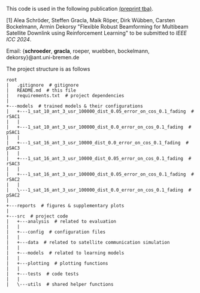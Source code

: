 

This code is used in the following publication [(preprint tba)](url).

[1] Alea Schröder, Steffen Gracla, Maik Röper, Dirk Wübben, Carsten Bockelmann, Armin Dekorsy
"Flexible Robust Beamforming for Multibeam Satellite Downlink using Reinforcement Learning"
to be submitted to *IEEE ICC 2024*.

Email: {**schroeder**, **gracla**, roeper, wuebben, bockelmann, dekorsy}@ant.uni-bremen.de

The project structure is as follows
```
root
|   .gitignore  # gitignore
|   README.md  # this file
|   requirements.txt  # project dependencies
|           
+---models  # trained models & their configurations
|   +---1_sat_10_ant_3_usr_100000_dist_0.05_error_on_cos_0.1_fading  # rSAC1
|   |                       
|   +---1_sat_10_ant_3_usr_100000_dist_0.0_error_on_cos_0.1_fading  # pSAC1
|   |                       
|   +---1_sat_16_ant_3_usr_10000_dist_0.0_error_on_cos_0.1_fading  # pSAC3
|   |                       
|   +---1_sat_16_ant_3_usr_10000_dist_0.05_error_on_cos_0.1_fading  # rSAC3
|   |                       
|   +---1_sat_16_ant_3_usr_100000_dist_0.05_error_on_cos_0.1_fading  # rSAC2
|   |                       
|   \---1_sat_16_ant_3_usr_100000_dist_0.0_error_on_cos_0.1_fading  # pSAC2
|               
+---reports  # figures & supplementary plots
|
+---src  # project code
|   +---analysis  # related to evaluation
|   |
|   +---config  # configuration files
|   |           
|   +---data  # related to satellite communication simulation
|   |           
|   +---models  # related to learning models
|   |           
|   +---plotting  # plotting functions
|   |           
|   +---tests  # code tests
|   |           
|   \---utils  # shared helper functions
```
